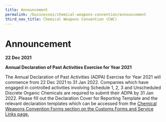 ```yaml
---
title: Announcement
permalink: /businesses/chemical-weapons-convention/announcement
third_nav_title: Chemical Weapons Convention (CWC)
---
```

# Announcement 

**22 Dec 2021** 

**Annual Declaration of Past Activities Exercise for Year 2021**

The Annual Declaration of Past Activities (ADPA) Exercise for Year 2021 will commence from 22 Dec 2021 to 31 Jan 2022. Companies which have engaged in controlled activities involving Schedule 1, 2, 3 and Unscheduled Discrete Organic Chemicals are required to submit their ADPA by 31 Jan 2022. Please fill out the Declaration Cover for Reporting Template and the relevant declaration templates which can be accessed from the [Chemical Weapons Convention Forms section on the Customs Forms and Service Links page.](/eservices/customs-forms-and-service-links)


